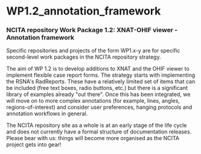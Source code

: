 # WP1.2_annotation_framework

### NCITA repository Work Package 1.2: XNAT-OHIF viewer - Annotation framework
Specific repositories and projects of the form WP1.x-y are for specific second-level work packages in the NCITA repository strategy.

The aim of WP 1.2 is to develop additions to XNAT and the OHIF viewer to implement flexible case report forms. The strategy starts with implementing the RSNA's RadReports. These have a relatively limited set of items that can be included (free text boxes, radio buttons, etc.) but there is a significant library of examples already "out there". Once this has been integrated, we will move on to more complex annotations (for example, lines, angles, regions-of-interest) and consider user preferences, hanging protocols and annotation workflows in general. 

The NCITA repository site as a whole is at an early stage of the life cycle and does not currently have a formal structure of documentation releases. Please bear with us: things will become more organised as the NCITA project gets into gear!
